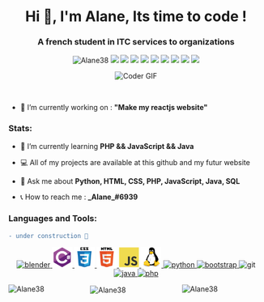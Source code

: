 <h1 align="center">Hi 👋, I'm Alane, Its time to code !</h1>
<h3 align="center">A french student in ITC services to organizations</h3>
<p align="center"> 
<img src="https://komarev.com/ghpvc/?username=Alane38&label=Profile%20views&color=0e75b6&style=flat" alt="Alane38" /> 
<img src="https://badgen.net/badge/icon/windows?icon=windows&label"/>
<img src="https://img.shields.io/website-up-down-green-red/http/shields.io.svg"/>
<img src="https://badgen.net/badge/icon/chrome?icon=chrome&label"/>
<img src="https://badgen.net/badge/icon/visualstudio?icon=visualstudio&label"/>
<img src="https://badgen.net/badge/icon/discord?icon=discord&label"/>
<img src="https://badgen.net/badge/icon/github?icon=github&label"/>
<img src="https://badgen.net/badge/icon/php?icon=php&label"/>
<img src="https://badgen.net/badge/icon/firefox?icon=firefox&label"/>
<img src="https://badgen.net/badge/icon/git?icon=git&label"/>
</p>
<p align="center"> 
<img src="https://media.giphy.com/media/SWoSkN6DxTszqIKEqv/giphy.gif" alt="Coder GIF" width="500"> </p>
<br/>

- 🚀 I’m currently working on : **"Make my reactjs website"**
   
<h3 align="left">Stats:</h3>
                               
- 🚄 I’m currently learning **PHP && JavaScript && Java**

- 💻 All of my projects are available at this github and my futur website

- 💬 Ask me about **Python, HTML, CSS, PHP, JavaScript, Java, SQL**

- 📞 How to reach me : **\_Alane\_#6939**

<h3 align="left">Languages and Tools:</h3>

```diff
- under construction 🚧
```

<p align="center"> 
<a href="https://www.blender.org/" target="_blank" rel="noreferrer"> 
<img src="https://download.blender.org/branding/community/blender_community_badge_white.svg" alt="blender" width="40" height="40"/> </a> <a href="https://www.w3schools.com/cs/" target="_blank" rel="noreferrer"> 
<img src="https://raw.githubusercontent.com/devicons/devicon/master/icons/csharp/csharp-original.svg" alt="csharp" width="40" height="40"/> </a> 
<a href="https://www.w3schools.com/css/" target="_blank" rel="noreferrer"> 
<img src="https://raw.githubusercontent.com/devicons/devicon/master/icons/css3/css3-original-wordmark.svg" alt="css3" width="40" height="40"/> </a>
<a href="https://www.w3schools.com/html/" target="_blank" rel="noreferrer"> 
<img src="https://raw.githubusercontent.com/devicons/devicon/master/icons/html5/html5-original-wordmark.svg" alt="html5" width="40" height="40"/> </a> 
<a href="https://developer.mozilla.org/en-US/docs/Web/JavaScript" target="_blank" rel="noreferrer"> 
<img src="https://raw.githubusercontent.com/devicons/devicon/master/icons/javascript/javascript-original.svg" alt="javascript" width="40" height="40"/> </a> 
<a href="https://www.linux.org/" target="_blank" rel="noreferrer"> 
<img src="https://raw.githubusercontent.com/devicons/devicon/master/icons/linux/linux-original.svg" alt="linux" width="40" height="40"/> </a> 
<a href="https://www.python.org" target="_blank" rel="noreferrer">
<img src="https://raw.githubusercontent.com/jmnote/z-icons/master/svg/python.svg" alt="python" width="40" height="40"/> </a>  
<a href="https://getbootstrap.com/" target="_blank" rel="noreferrer">
<img src="https://raw.githubusercontent.com/jmnote/z-icons/master/svg/bootstrap.svg" alt="bootstrap" width="40" height="40"/> </a> 
<img src="https://raw.githubusercontent.com/jmnote/z-icons/master/svg/git.svg" alt="git" width="40" height="40"/> </a>
<a href="https://java.com/fr/" target="_blank" rel="noreferrer">
<img src="https://raw.githubusercontent.com/jmnote/z-icons/master/svg/java.svg" alt="java" width="40" height="40"/> </a> 
<a href="https://www.php.net/" target="_blank" rel="noreferrer">
<img src="https://raw.githubusercontent.com/jmnote/z-icons/master/svg/php.svg" alt="php" width="40" height="40"/> </a> 
</p>

<p>
 <img align="left" width="32%" src="https://github-readme-stats.vercel.app/api?username=Alane38&show_icons=true&locale=en" alt="Alane38" />
 <img align="center" width="30%" src="https://github-readme-stats.vercel.app/api/top-langs/?username=Alane38&layout=compact&langs_count=10" alt="Alane38" >
 <img align="right" width="32%"  src="https://github-readme-streak-stats.herokuapp.com/?user=Alane38&" alt="Alane38" />
</p>
